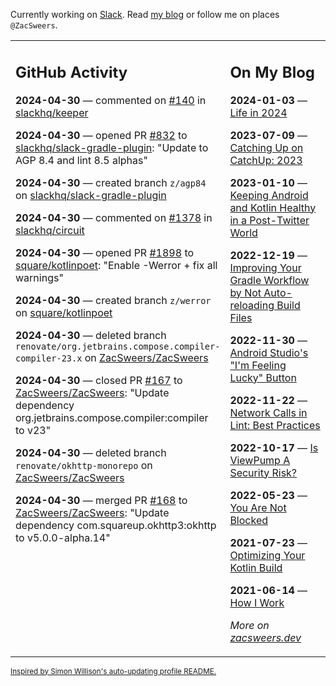 Currently working on [Slack](https://slack.com/). Read [my blog](https://zacsweers.dev/) or follow me on places `@ZacSweers`.

<table><tr><td valign="top" width="60%">

## GitHub Activity
<!-- githubActivity starts -->
**2024-04-30** — commented on [#140](https://github.com/slackhq/keeper/pull/140#issuecomment-2086903736) in [slackhq/keeper](https://github.com/slackhq/keeper)

**2024-04-30** — opened PR [#832](https://github.com/slackhq/slack-gradle-plugin/pull/832) to [slackhq/slack-gradle-plugin](https://github.com/slackhq/slack-gradle-plugin): "Update to AGP 8.4 and lint 8.5 alphas"

**2024-04-30** — created branch `z/agp84` on [slackhq/slack-gradle-plugin](https://github.com/slackhq/slack-gradle-plugin)

**2024-04-30** — commented on [#1378](https://github.com/slackhq/circuit/pull/1378#issuecomment-2086433251) in [slackhq/circuit](https://github.com/slackhq/circuit)

**2024-04-30** — opened PR [#1898](https://github.com/square/kotlinpoet/pull/1898) to [square/kotlinpoet](https://github.com/square/kotlinpoet): "Enable -Werror + fix all warnings"

**2024-04-30** — created branch `z/werror` on [square/kotlinpoet](https://github.com/square/kotlinpoet)

**2024-04-30** — deleted branch `renovate/org.jetbrains.compose.compiler-compiler-23.x` on [ZacSweers/ZacSweers](https://github.com/ZacSweers/ZacSweers)

**2024-04-30** — closed PR [#167](https://github.com/ZacSweers/ZacSweers/pull/167) to [ZacSweers/ZacSweers](https://github.com/ZacSweers/ZacSweers): "Update dependency org.jetbrains.compose.compiler:compiler to v23"

**2024-04-30** — deleted branch `renovate/okhttp-monorepo` on [ZacSweers/ZacSweers](https://github.com/ZacSweers/ZacSweers)

**2024-04-30** — merged PR [#168](https://github.com/ZacSweers/ZacSweers/pull/168) to [ZacSweers/ZacSweers](https://github.com/ZacSweers/ZacSweers): "Update dependency com.squareup.okhttp3:okhttp to v5.0.0-alpha.14"
<!-- githubActivity ends -->
</td><td valign="top" width="40%">

## On My Blog
<!-- blog starts -->
**2024-01-03** — [Life in 2024](https://www.zacsweers.dev/life-in-2024/)

**2023-07-09** — [Catching Up on CatchUp: 2023](https://www.zacsweers.dev/catching-up-on-catchup-2023/)

**2023-01-10** — [Keeping Android and Kotlin Healthy in a Post-Twitter World](https://www.zacsweers.dev/keeping-android-healthy/)

**2022-12-19** — [Improving Your Gradle Workflow by Not Auto-reloading Build Files](https://www.zacsweers.dev/improving-your-workflow-by-not-auto-reloading-build-files/)

**2022-11-30** — [Android Studio's "I'm Feeling Lucky" Button](https://www.zacsweers.dev/android-studios-im-feeling-lucky-button/)

**2022-11-22** — [Network Calls in Lint: Best Practices](https://www.zacsweers.dev/network-calls-in-lint-best-practices/)

**2022-10-17** — [Is ViewPump A Security Risk?](https://www.zacsweers.dev/is-viewpump-a-security-risk/)

**2022-05-23** — [You Are Not Blocked](https://www.zacsweers.dev/you-are-not-blocked/)

**2021-07-23** — [Optimizing Your Kotlin Build](https://www.zacsweers.dev/optimizing-your-kotlin-build/)

**2021-06-14** — [How I Work](https://www.zacsweers.dev/how-i-work/)
<!-- blog ends -->
_More on [zacsweers.dev](https://zacsweers.dev/)_
</td></tr></table>

<sub><a href="https://simonwillison.net/2020/Jul/10/self-updating-profile-readme/">Inspired by Simon Willison's auto-updating profile README.</a></sub>